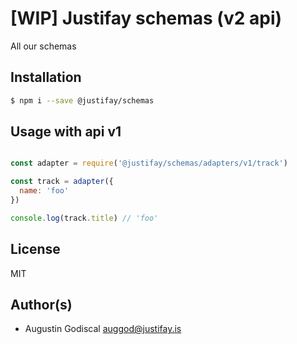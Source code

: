 # [WIP] Justifay schemas (v2 api)

All our schemas

## Installation

```sh
$ npm i --save @justifay/schemas
```

## Usage with api v1

```javascript

const adapter = require('@justifay/schemas/adapters/v1/track')

const track = adapter({
  name: 'foo'
})

console.log(track.title) // 'foo'

```

## License

MIT

## Author(s)

- Augustin Godiscal <auggod@justifay.is>

